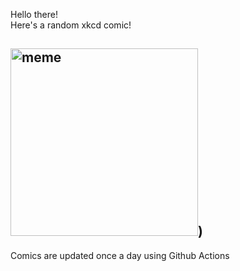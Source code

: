 Hello there! <br>Here's a random xkcd comic!<br>
## <img src="https://imgs.xkcd.com/comics/fresh_pears.png" alt="meme" width="300"/>)<br>
Comics are updated once a day using Github Actions